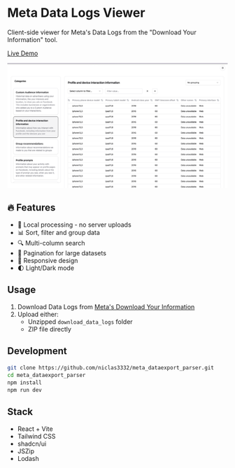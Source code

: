 # Meta Data Logs Viewer

Client-side viewer for Meta's Data Logs from the "Download Your Information" tool.

[Live Demo](https://data-parser.niclas.xyz)

![Log Viewer Demo](https://raw.githubusercontent.com/niclas3332/meta_dataexport_parser/master/demo.png)

## 🔥 Features

- 📁 Local processing - no server uploads
- 📊 Sort, filter and group data
- 🔍 Multi-column search
- 📑 Pagination for large datasets
- 📱 Responsive design
- 🌓 Light/Dark mode

## Usage

1. Download Data Logs from [Meta's Download Your Information](https://accountscenter.facebook.com/info_and_permissions/dyi/?entry_point=notification)
2. Upload either:
   - Unzipped `download_data_logs` folder
   - ZIP file directly

## Development

```bash
git clone https://github.com/niclas3332/meta_dataexport_parser.git
cd meta_dataexport_parser
npm install
npm run dev
```

## Stack

- React + Vite
- Tailwind CSS
- shadcn/ui
- JSZip
- Lodash

